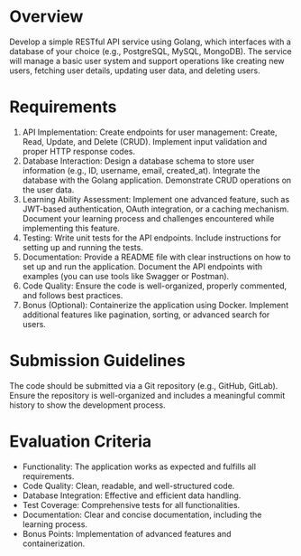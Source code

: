 # Overview

Develop a simple RESTful API service using Golang, which interfaces with a database of your choice (e.g., PostgreSQL, MySQL, MongoDB). The service will manage a basic user system and support operations like creating new users, fetching user details, updating user data, and deleting users.  

# Requirements 

  1. API Implementation: Create endpoints for user management: Create, Read, Update, and Delete (CRUD). Implement input validation and proper HTTP response codes. 
  2. Database Interaction: Design a database schema to store user information (e.g., ID, username, email, created_at). Integrate the database with the Golang application. Demonstrate CRUD operations on the user data. 
  3. Learning Ability Assessment: Implement one advanced feature, such as JWT-based authentication, OAuth integration, or a caching mechanism. Document your learning process and challenges encountered while implementing this feature. 
  4. Testing: Write unit tests for the API endpoints. Include instructions for setting up and running the tests. 
  5. Documentation: Provide a README file with clear instructions on how to set up and run the application. Document the API endpoints with examples (you can use tools like Swagger or Postman). 
  6. Code Quality: Ensure the code is well-organized, properly commented, and follows best practices. 
  7. Bonus (Optional): Containerize the application using Docker. Implement additional features like pagination, sorting, or advanced search for users. 

# Submission Guidelines 

The code should be submitted via a Git repository (e.g., GitHub, GitLab). Ensure the repository is well-organized and includes a meaningful commit history to show the development process. 

# Evaluation Criteria 

- Functionality: The application works as expected and fulfills all requirements. 
- Code Quality: Clean, readable, and well-structured code. 
- Database Integration: Effective and efficient data handling. 
- Test Coverage: Comprehensive tests for all functionalities. 
- Documentation: Clear and concise documentation, including the learning process. 
- Bonus Points: Implementation of advanced features and containerization.
